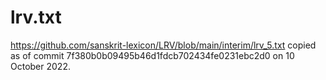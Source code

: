 # lrv.txt

https://github.com/sanskrit-lexicon/LRV/blob/main/interim/lrv_5.txt copied as of commit 7f380b0b09495b46d1fdcb702434fe0231ebc2d0 on 10 October 2022.
